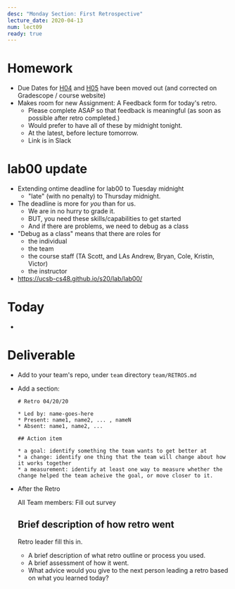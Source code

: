 ```yaml
---
desc: "Monday Section: First Retrospective"
lecture_date: 2020-04-13
num: lect09
ready: true
---
```


# Homework

* Due Dates for [H04](https://ucsb-cs48.github.io/s20/hwk/h04) and
  [H05](https://ucsb-cs48.github.io/s20/hwk/h05) have been moved
  out (and corrected on Gradescope / course website)
* Makes room for new Assignment: A Feedback form for today's retro.
  - Please complete ASAP
    so that feedback is meaningful (as soon as possible after retro completed.)
  - Would prefer to have all of these by midnight tonight.
  - At the latest, before lecture tomorrow.
  - Link is in Slack

# lab00 update

* Extending ontime deadline for lab00 to Tuesday midnight
  * "late" (with no penalty) to Thursday midnight.
* The deadline is more for *you* than for us.
  * We are in no hurry to grade it.
  * BUT, you need these skills/capabilities to get started
  * And if there are problems, we need to debug as a class
* "Debug as a class" means that there are roles for
  - the individual
  - the team
  - the course staff (TA Scott, and LAs Andrew, Bryan, Cole, Kristin, Victor)
  - the instructor
* <https://ucsb-cs48.github.io/s20/lab/lab00/>


# Today

*

# Deliverable

* Add to your team's repo, under `team` directory
  `team/RETROS.md`

* Add a section:

  ```
  # Retro 04/20/20

  * Led by: name-goes-here
  * Present: name1, name2, ... , nameN
  * Absent: name1, name2, ...

  ## Action item

  * a goal: identify something the team wants to get better at
  * a change: identify one thing that the team will change about how it works together
  * a measurement: identify at least one way to measure whether the change helped the team acheive the goal, or move closer to it.

  ```

* After the Retro

  All Team members: Fill out survey

 
  ## Brief description of how retro went

  Retro leader fill this in.

  * A brief description of what retro outline or process you used.
  * A brief assessment of how it went.
  * What advice would you give to the next person leading a retro
    based on what you learned today?

  ```